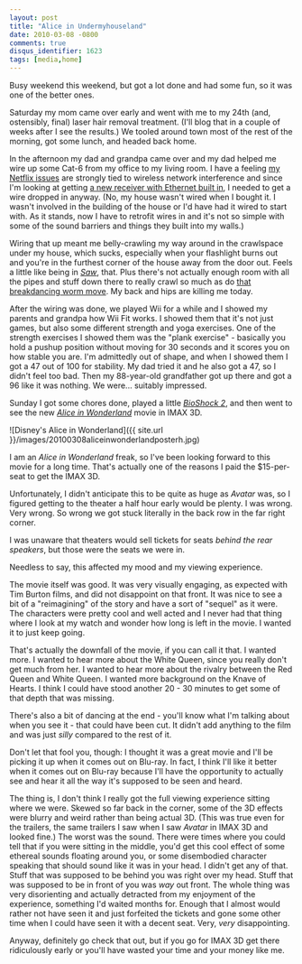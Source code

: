 ```yaml
---
layout: post
title: "Alice in Undermyhouseland"
date: 2010-03-08 -0800
comments: true
disqus_identifier: 1623
tags: [media,home]
---
```

Busy weekend this weekend, but got a lot done and had some fun, so it
was one of the better ones.

Saturday my mom came over early and went with me to my 24th (and,
ostensibly, final) laser hair removal treatment. (I'll blog that in a
couple of weeks after I see the results.) We tooled around town most of
the rest of the morning, got some lunch, and headed back home.

In the afternoon my dad and grandpa came over and my dad helped me wire
up some Cat-6 from my office to my living room. I have a feeling [my
Netflix
issues](/archive/2010/02/24/a-hypothesis-on-xbox-netflix-streaming.aspx)
are strongly tied to wireless network interference and since I'm looking
at getting [a new receiver with Ethernet built
in](http://www.amazon.com/dp/B002M78EPM?tag=mhsvortex), I needed to get
a wire dropped in anyway. (No, my house wasn't wired when I bought it. I
wasn't involved in the building of the house or I'd have had it wired to
start with. As it stands, now I have to retrofit wires in and it's not
so simple with some of the sound barriers and things they built into my
walls.)

Wiring that up meant me belly-crawling my way around in the crawlspace
under my house, which sucks, especially when your flashlight burns out
and you're in the furthest corner of the house away from the door out.
Feels a little like being in
*[Saw](http://www.amazon.com/dp/B0006SSOHC?tag=mhsvortex)*, that. Plus
there's not actually enough room with all the pipes and stuff down there
to really crawl so much as do [that breakdancing worm
move](http://www.youtube.com/watch?v=AvHBBL_4wyE). My back and hips are
killing me today.

After the wiring was done, we played Wii for a while and I showed my
parents and grandpa how Wii Fit works. I showed them that it's not just
games, but also some different strength and yoga exercises. One of the
strength exercises I showed them was the "plank exercise" - basically
you hold a pushup position without moving for 30 seconds and it scores
you on how stable you are. I'm admittedly out of shape, and when I
showed them I got a 47 out of 100 for stability. My dad tried it and he
also got a 47, so I didn't feel too bad. Then my 88-year-old grandfather
got up there and got a 96 like it was nothing. We were... suitably
impressed.

Sunday I got some chores done, played a little [*BioShock
2*](http://www.amazon.com/dp/B0016BVYA2?tag=mhsvortex), and then went to
see the new *[Alice in
Wonderland](http://www.imdb.com/title/tt1014759/)* movie in IMAX 3D.

![Disney's Alice in
Wonderland]({{ site.url }}/images/20100308aliceinwonderlandposterh.jpg)

I am an *Alice in Wonderland* freak, so I've been looking forward to
this movie for a long time. That's actually one of the reasons I paid
the $15-per-seat to get the IMAX 3D.

Unfortunately, I didn't anticipate this to be quite as huge as *Avatar*
was, so I figured getting to the theater a half hour early would be
plenty. I was wrong. Very wrong. So wrong we got stuck literally in the
back row in the far right corner.

I was unaware that theaters would sell tickets for seats *behind the
rear speakers*, but those were the seats we were in.

Needless to say, this affected my mood and my viewing experience.

The movie itself was good. It was very visually engaging, as expected
with Tim Burton films, and did not disappoint on that front. It was nice
to see a bit of a "reimagining" of the story and have a sort of "sequel"
as it were. The characters were pretty cool and well acted and I never
had that thing where I look at my watch and wonder how long is left in
the movie. I wanted it to just keep going.

That's actually the downfall of the movie, if you can call it that. I
wanted more. I wanted to hear more about the White Queen, since you
really don't get much from her. I wanted to hear more about the rivalry
between the Red Queen and White Queen. I wanted more background on the
Knave of Hearts. I think I could have stood another 20 - 30 minutes to
get some of that depth that was missing.

There's also a bit of dancing at the end - you'll know what I'm talking
about when you see it - that could have been cut. It didn't add anything
to the film and was just *silly* compared to the rest of it.

Don't let that fool you, though: I thought it was a great movie and I'll
be picking it up when it comes out on Blu-ray. In fact, I think I'll
like it better when it comes out on Blu-ray because I'll have the
opportunity to actually see and hear it all the way it's supposed to be
seen and heard.

The thing is, I don't think I really got the full viewing experience
sitting where we were. Skewed so far back in the corner, some of the 3D
effects were blurry and weird rather than being actual 3D. (This was
true even for the trailers, the same trailers I saw when I saw *Avatar*
in IMAX 3D and looked fine.) The worst was the sound. There were times
where you could tell that if you were sitting in the middle, you'd get
this cool effect of some ethereal sounds floating around you, or some
disembodied character speaking that should sound like it was in your
head. I didn't get any of that. Stuff that was supposed to be behind you
was right over my head. Stuff that was supposed to be in front of you
was *way* out front. The whole thing was very disorienting and actually
detracted from my enjoyment of the experience, something I'd waited
months for. Enough that I almost would rather not have seen it and just
forfeited the tickets and gone some other time when I could have seen it
with a decent seat. Very, *very* disappointing.

Anyway, definitely go check that out, but if you go for IMAX 3D get
there ridiculously early or you'll have wasted your time and your money
like me.

